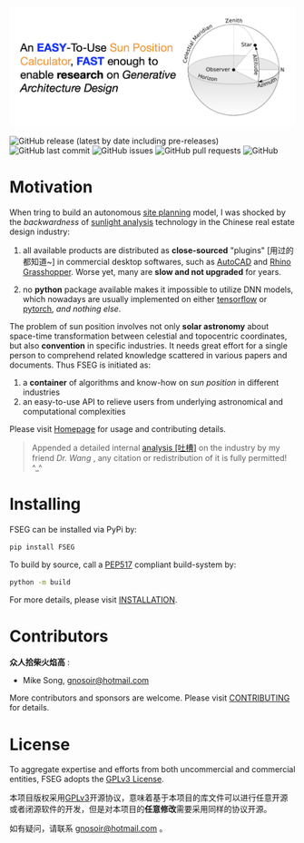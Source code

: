 
![zenith](overrides/assets/images/card.png)

<!-- Add buttons here -->

![GitHub release (latest by date including pre-releases)](https://img.shields.io/github/v/release/mikesongming/SE-Geometry?include_prereleases)
![GitHub last commit](https://img.shields.io/github/last-commit/mikesongming/SE-Geometry)
![GitHub issues](https://img.shields.io/github/issues-raw/mikesongming/SE-Geometry)
![GitHub pull requests](https://img.shields.io/github/issues-pr/mikesongming/SE-Geometry)
![GitHub](https://img.shields.io/github/license/mikesongming/SE-Geometry)

# Motivation

When tring to build an autonomous [site planning](https://en.wikipedia.org/wiki/Site_plan) model, I was shocked by the _backwardness_ of [sunlight analysis](https://www.level.org.nz/site-analysis/sun/) technology in the Chinese real estate design industry:

1. all available products are distributed as **close-sourced** "plugins" [用过的都知道~] in commercial desktop softwares, such as [AutoCAD](https://www.autodesk.com.cn/products/autocad/overview) and [Rhino Grasshopper](https://www.grasshopper3d.com/). Worse yet, many are **slow and not upgraded** for years.

2. no **python** package available makes it impossible to utilize DNN models, which nowadays are usually implemented on either [tensorflow](https://www.tensorflow.org/) or [pytorch](https://pytorch.org/), _and nothing else_.

The problem of sun position involves not only **solar astronomy** about space-time transformation between celestial and topocentric coordinates, but also  **convention** in specific industries. It needs great effort for a single person to comprehend related knowledge scattered in various papers and documents. Thus FSEG is initiated as:

1. a **container** of algorithms and know-how on _sun position_ in different industries
2. an easy-to-use API to relieve users from underlying astronomical and computational complexities

Please visit [Homepage](https://mikesongming.github.io/SE-Geometry/index.html) for usage and contributing details.

> Appended a detailed internal [analysis [吐槽]](docs/dr_wang.pdf) on the industry by my friend _Dr. Wang_ , any citation or redistribution of it is fully permitted! ^_^

# Installing

FSEG can be installed via PyPi by:
```sh
pip install FSEG
```

To build by source, call a [PEP517](https://peps.python.org/pep-0517) compliant build-system by:
```sh
python -m build
```

For more details, please visit [INSTALLATION](https://mikesongming.github.io/SE-Geometry/user-guide/installation).

# Contributors

**众人拾柴火焰高** :

- Mike Song, <gnosoir@hotmail.com>

More contributors and sponsors are welcome. Please visit [CONTRIBUTING](https://mikesongming.github.io/SE-Geometry/user-guide/contributing) for details.


# License

To aggregate expertise and efforts from both uncommercial and commercial entities, FSEG adopts the [GPLv3 License](LICENSE).

本项目版权采用[GPLv3](LICENSE)开源协议，意味着基于本项目的库文件可以进行任意开源或者闭源软件的开发，但是对本项目的**任意修改**需要采用同样的协议开源。

如有疑问，请联系 gnosoir@hotmail.com 。

<!-- Sun-Earth-Analyzer (SEA) is a Soloar Position algorithm runtime package with Python.

It provides:
- SPA


Tested Platforms:
- MacOSX-10.9-x86_64 -->
